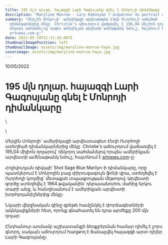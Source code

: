 ```yaml
---
title: 195 մլն դոլար. հայազգի Լարի Գագոսյանը գնել է Մոնրոյի դիմանկարը
description: "Maryline Monroe - Lary Kakosyan l'acquéreur du portrait de Maryline Monroe  "
summary: "Մերլին Մոնրոյի` ամերիկացի արվեստագետ Էնդի Ուորհոլի ստեղծած
  դիմանկարներից մեկը  Christie's աճուրդում վաճառվել է 195,04 միլիոն դոլարով՝
  ռեկորդ սահմանելով որպես ամերիկյան արվեստի ամենաթանկ նմուշ, հայտնում է
  artnews.com-ը:"
date: 2022-05-10T21:11:10.007Z
thumbnailImagePosition: left
thumbnailImage: assets/img/maryline-monroe-haye.jpg
coverimage: assets/img/maryline-monroe-haye.jpg
---
```

<!--StartFragment--> 10/05/2022

# 195 մլն դոլար. հայազգի Լարի Գագոսյանը գնել է Մոնրոյի դիմանկարը

<!--EndFragment-->\
\
<!--StartFragment-->

Մերլին Մոնրոյի` ամերիկացի արվեստագետ Էնդի Ուորհոլի ստեղծած դիմանկարներից մեկը  Christie's աճուրդում վաճառվել է 195,04 միլիոն դոլարով՝ ռեկորդ սահմանելով որպես ամերիկյան արվեստի ամենաթանկ նմուշ, հայտնում է [artnews.com](https://www.artnews.com/art-news/market/warhols-portrait-of-marilyn-monroe-sells-195-m-1234628168/)-ը:\
\
Հոլիվուդյան դիվայի՝ Shot Sage Blue Marilyn-ի դիմանկարը, որը պատկերում է Մոնրոյին բաց փիրուզագույն ֆոնի վրա, ստեղծվել է Ուորհոլի կողմից՝ մետաքսե տպագրության մեթոդով: Արվեստի գործը ստեղծվել է 1964 թվականին՝ դերասանուհու մահից երկու տարի անց, և հանդիսանում է ամերիկյան արվեստի խորհրդանիշներից մեկը։\
\
Նկարի վերջնական գինը գրեթե համընկել է փորձագետների ակնկալիքների հետ, որոնք գնահատել են դրա արժեքը 200 մլն դոլար:\
\
Ընդհանուր առմամբ աշխատանքի ձեռքբերման համար դիմել է չորս գնորդ, սակայն աճուրդում հաղթող է ճանաչվել հայազգի արտ-դիլեր Լարի Գագոսյանը։

<!--EndFragment-->